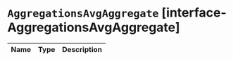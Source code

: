 # `AggregationsAvgAggregate` [interface-AggregationsAvgAggregate]

| Name | Type | Description |
| - | - | - |
